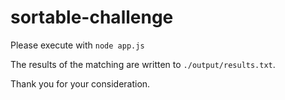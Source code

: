 # sortable-challenge
Please execute with <code>node app.js</code>

The results of the matching are written to <code>./output/results.txt</code>.


Thank you for your consideration.
